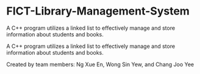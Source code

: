 # FICT-Library-Management-System
A C++ program utilizes a linked list to effectively manage and store information about students and books.

A C++ program utilizes a linked list to effectively manage and store information about students and books.

Created by team members: Ng Xue En, Wong Sin Yew, and Chang Joo Yee
